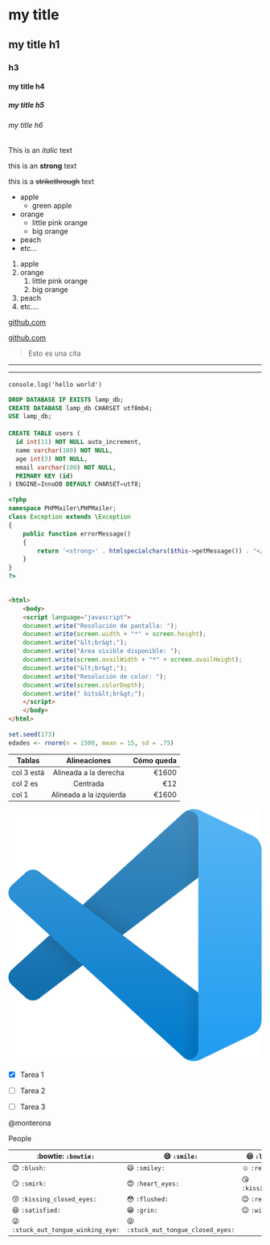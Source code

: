 <!-- Encabezados -->
# my title
## my title h1
### h3
#### my title h4
##### my title h5
###### my title h6

<!-- Texto en itálica -->
This is an *italic* text

<!-- Texto en negrita -->
this is an **strong** text

<!-- Texto tachado -->
this is a ~~strikethrough~~ text

<!-- Listas desordenadas -->
* apple
  * green apple
* orange
  * little pink orange
  * big orange
* peach
* etc...

<!-- Listas ordenadas -->
1. apple
2. orange
   1. little pink orange
   2. big orange
3. peach
4. etc....

<!-- Enlaces -->
[github.com](https://www.github.com)

[github.com](https://www.github.com "Enlace a Github")

<!-- Cita -->
> Esto es una cita 

<!-- Lineas horizontales -->
---
____
 
<!-- Introducimos una línea de código -->
`console.log('hello world')`

<!-- Para introducir bloques de código, especificando el lenguaje -->

```sql
DROP DATABASE IF EXISTS lamp_db;
CREATE DATABASE lamp_db CHARSET utf8mb4;
USE lamp_db;

CREATE TABLE users (
  id int(11) NOT NULL auto_increment,
  name varchar(100) NOT NULL,
  age int(3) NOT NULL,
  email varchar(100) NOT NULL,
  PRIMARY KEY (id)
) ENGINE=InnoDB DEFAULT CHARSET=utf8;
```
```php
<?php
namespace PHPMailer\PHPMailer;
class Exception extends \Exception
{
    public function errorMessage()
    {
        return '<strong>' . htmlspecialchars($this->getMessage()) . "</strong><br />\n";
    }
}
?>
```
```html

<html>
    <body>
    <script language="javascript">
    document.write("Resolución de pantalla: ");
    document.write(screen.width + "*" + screen.height);
    document.write("&lt;br&gt;");
    document.write("Area visible disponible: ");
    document.write(screen.availWidth + "*" + screen.availHeight);
    document.write("&lt;br&gt;");
    document.write("Resolución de color: ");
    document.write(screen.colorDepth);
    document.write(" bits&lt;br&gt;");
    </script>
    </body>
</html>
```

```r
set.seed(173)
edades <- rnorm(n = 1500, mean = 15, sd = .75)
```

<!-- Esto es una tabla -->

| Tablas      | Alineaciones            |   Cómo queda    |
|-------------|:-----------------------:|----------------:|
| col 3 está  | Alineada a la derecha   | €1600           |
| col 2 es    | Centrada                | €12             |
| col 1       | Alineada a la izquierda | €1600           |


![visual studio code logo](vstudiocode.png "VS Code Logo")

<!--GitHub Markdown-->

* [x] Tarea 1
* [ ] Tarea 2
* [ ] Tarea 3 


@monterona

People

| :bowtie: `:bowtie:` | :smile: `:smile:` | :laughing: `:laughing:` |
|---|---|---|
| :blush: `:blush:` | :smiley: `:smiley:` | :relaxed: `:relaxed:` |
| :smirk: `:smirk:` | :heart_eyes: `:heart_eyes:` | :kissing_heart: `:kissing_heart:` |
| :kissing_closed_eyes: `:kissing_closed_eyes:` | :flushed: `:flushed:` | :relieved: `:relieved:` |
| :satisfied: `:satisfied:` | :grin: `:grin:` | :wink: `:wink:` |
| :stuck_out_tongue_winking_eye: `:stuck_out_tongue_winking_eye:` | :stuck_out_tongue_closed_eyes: `:stuck_out_tongue_closed_eyes:` |
